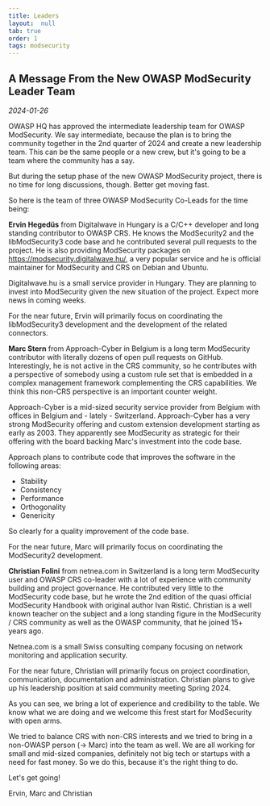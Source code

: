 ```yaml
---
title: Leaders
layout:  null
tab: true
order: 1
tags: modsecurity
---
```


## A Message From the New OWASP ModSecurity Leader Team

_2024-01-26_


OWASP HQ has approved the intermediate leadership team for OWASP ModSecurity.
We say intermediate, because the plan is to bring the community together in
the 2nd quarter of 2024 and create a new leadership team. This can be the same
people or a new crew, but it's going to be a team where the community has a
say.

But during the setup phase of the new OWASP ModSecurity project, there is no
time for long discussions, though. Better get moving fast.

So here is the team of three OWASP ModSecurity Co-Leads for the time being:

**Ervin Hegedüs** from Digitalwave in Hungary is a C/C++ developer and long
standing contributor to OWASP CRS. He knows the ModSecurity2 and the
libModSecurity3 code base and he contributed several pull requests to the
project. He is also providing ModSecurity packages on
https://modsecurity.digitalwave.hu/, a very popular service and he is official
maintainer for ModSecurity and CRS on Debian and Ubuntu.

Digitalwave.hu is a small service provider in Hungary. They are planning to
invest into ModSecurity given the new situation of the project. Expect more
news in coming weeks.

For the near future, Ervin will primarily focus on coordinating the
libModSecurity3 development and the development of the related connectors.

**Marc Stern** from Approach-Cyber in Belgium is a long term ModSecurity
contributor with literally dozens of open pull requests on GitHub.
Interestingly, he is not active in the CRS community, so he contributes with a
perspective of somebody using a custom rule set that is embedded in a complex
management framework complementing the CRS capabilities.  We think this
non-CRS perspective is an important counter weight.

Approach-Cyber is a mid-sized security service provider from Belgium with
offices in Belgium and - lately - Switzerland. Approach-Cyber has a very
strong ModSecurity offering and custom extension development starting as early
as 2003. They apparently see ModSecurity as strategic for their offering with
the board backing Marc's investment into the code base.

Approach plans to contribute code that improves the software in the following
areas:

* Stability
* Consistency
* Performance
* Orthogonality
* Genericity

So clearly for a quality improvement of the code base.

For the near future, Marc will primarily focus on coordinating the
ModSecurity2 development.

**Christian Folini** from netnea.com in Switzerland is a long term ModSecurity
user and OWASP CRS co-leader with a lot of experience with community building
and project governance. He contributed very little to the ModSecurity code
base, but he wrote the 2nd edition of the quasi official ModSecurity Handbook
with original author Ivan Ristić. Christian is a well known teacher on the
subject and a long standing figure in the ModSecurity / CRS community as well
as the OWASP community, that he joined 15+ years ago.

Netnea.com is a small Swiss consulting company focusing on network monitoring
and application security.

For the near future, Christian will primarily focus on project coordination,
communication, documentation and administration. Christian plans to give up
his leadership position at said community meeting Spring 2024.

As you can see, we bring a lot of experience and credibility to the table. We
know what we are doing and we welcome this frest start for ModSecurity with
open arms.

We tried to balance CRS with non-CRS interests and we tried to bring in
a non-OWASP person (-> Marc) into the team as well. We are all working for
small and mid-sized companies, definitely not big tech or startups with a
need for fast money. So we do this, because it's the right thing to do.

Let's get going!

Ervin, Marc and Christian
